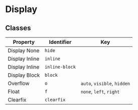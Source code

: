 # Display

## Classes

| Property       | Identifier     | Key |
|----------------|----------------|-----|
| Display None   | `hide`         |     |
| Display Inline | `inline`       |     |
| Display Inline | `inline-block` |     |
| Display Block  | `block`        |     |
| Overflow       | `o`            | `auto`, `visible`, `hidden` |
| Float          | `f`            | `none`, `left`, `right` |
| Clearfix       | `clearfix`     |   |
